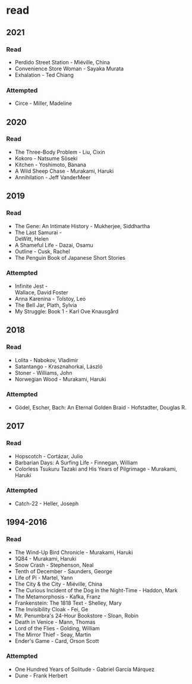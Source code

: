 # read

## 2021

### Read
- Perdido Street Station - Miéville, China 
- Convenience Store Woman - Sayaka Murata
- Exhalation - Ted Chiang

### Attempted

- Circe - Miller, Madeline

## 2020

### Read
- The Three-Body Problem - Liu, Cixin 
- Kokoro - Natsume Sōseki
- Kitchen - Yoshimoto, Banana
- A Wild Sheep Chase - 
Murakami, Haruki
- Annihilation - Jeff VanderMeer

## 2019

### Read 
- The Gene: An Intimate History - Mukherjee, Siddhartha
- The Last Samurai - 	
DeWitt, Helen
- A Shameful Life -
Dazai, Osamu
- Outline - Cusk, Rachel
- The Penguin Book of Japanese Short Stories

### Attempted

- Infinite Jest - 	
Wallace, David Foster
- Anna Karenina - Tolstoy, Leo
- The Bell Jar, Plath, Sylvia
- My Struggle: Book 1 - Karl Ove Knausgård

## 2018

### Read

- Lolita - Nabokov, Vladimir
- Satantango - Krasznahorkai, László
- Stoner - Williams, John
- Norwegian Wood -
Murakami, Haruki

### Attempted

- Gödel, Escher, Bach: An Eternal Golden Braid - Hofstadter, Douglas R.

## 2017

### Read
- Hopscotch - Cortázar, Julio
- Barbarian Days: A Surfing Life - Finnegan, William
- Colorless Tsukuru Tazaki and His Years of Pilgrimage - Murakami, Haruki

### Attempted

- Catch-22 - Heller, Joseph

## 1994-2016

### Read

- The Wind-Up Bird Chronicle -
Murakami, Haruki
- 1Q84 - Murakami, Haruki
- Snow Crash - Stephenson, Neal
- Tenth of December - Saunders, George
- Life of Pi - Martel, Yann
- The City & the City - Miéville, China 
- The Curious Incident of the Dog in the Night-Time - 
Haddon, Mark
- The Metamorphosis - Kafka, Franz
- Frankenstein: The 1818 Text -
Shelley, Mary
- The Invisibility Cloak - Fei, Ge
- Mr. Penumbra's 24-Hour Bookstore - Sloan, Robin 
- Death in Venice - Mann, Thomas
- Lord of the Flies - Golding, William
- The Mirror Thief - Seay, Martin
- Ender's Game - Card, Orson Scott

### Attempted

- One Hundred Years of Solitude - Gabriel García Márquez
- Dune - Frank Herbert

